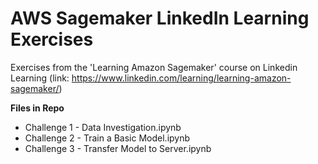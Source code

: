 # AWS Sagemaker LinkedIn Learning Exercises
Exercises from the 'Learning Amazon Sagemaker' course on Linkedin Learning (link: https://www.linkedin.com/learning/learning-amazon-sagemaker/)

**Files in Repo**

* Challenge 1 - Data Investigation.ipynb
* Challenge 2 - Train a Basic Model.ipynb
* Challenge 3 - Transfer Model to Server.ipynb

